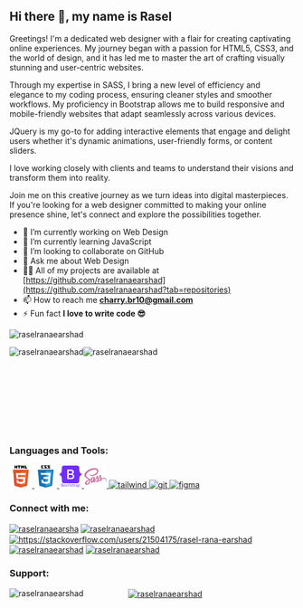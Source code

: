 ## Hi there 👋, my name is Rasel

Greetings! I'm a dedicated web designer with a flair for creating captivating online experiences. My journey began with a passion for HTML5, CSS3, and the world of design, and it has led me to master the art of crafting visually stunning and user-centric websites.

Through my expertise in SASS, I bring a new level of efficiency and elegance to my coding process, ensuring cleaner styles and smoother workflows. My proficiency in Bootstrap allows me to build responsive and mobile-friendly websites that adapt seamlessly across various devices.

JQuery is my go-to for adding interactive elements that engage and delight users whether it's dynamic animations, user-friendly forms, or content sliders.

 I love working closely with clients and teams to understand their visions and transform them into reality.

Join me on this creative journey as we turn ideas into digital masterpieces. If you're looking for a web designer committed to making your online presence shine, let's connect and explore the possibilities together. 
- 🔭 I’m currently working on Web Design 
- 🌱 I’m currently learning JavaScript 
- 👯 I’m looking to collaborate on GitHub 
- 💬 Ask me about Web Design 
- 👨‍💻 All of my projects are available at [https://github.com/raselranaearshad](https://github.com/raselranaearshad?tab=repositories)
- 📫 How to reach me **charry.br10@gmail.com**
- ⚡ Fun fact **I love to write code 😎**
<p align="left"> <img src="https://komarev.com/ghpvc/?username=raselranaearshad&label=Profile%20views&color=0e75b6&style=flat" alt="raselranaearshad" /> </p>
<p><img align="left" src="https://github-readme-stats.vercel.app/api/top-langs?username=raselranaearshad&show_icons=true&locale=en&layout=compact" alt="raselranaearshad" /></p>
<p>&nbsp;<img align="left" src="https://github-readme-stats.vercel.app/api?username=raselranaearshad&show_icons=true&locale=en" alt="raselranaearshad" /></p>

</br></br></br></br></br></br> <br>
<h3 align="left">Languages and Tools:</h3>
<p align="left"> 
 <a href="https://www.w3.org/html/" target="_blank" rel="noreferrer"> <img src="https://raw.githubusercontent.com/devicons/devicon/master/icons/html5/html5-original-wordmark.svg" alt="html5" width="40" height="40"/> </a>
 <a href="https://www.w3schools.com/css/" target="_blank" rel="noreferrer"> <img src="https://raw.githubusercontent.com/devicons/devicon/master/icons/css3/css3-original-wordmark.svg" alt="css3" width="40" height="40"/> </a> 
 <a href="https://getbootstrap.com" target="_blank" rel="noreferrer"> <img src="https://raw.githubusercontent.com/devicons/devicon/master/icons/bootstrap/bootstrap-plain-wordmark.svg" alt="bootstrap" width="40" height="40"> </a>
 <a href="https://sass-lang.com" target="_blank" rel="noreferrer"> <img src="https://raw.githubusercontent.com/devicons/devicon/master/icons/sass/sass-original.svg" alt="sass" width="40" height="40"/> </a> 
 <a href="https://tailwindcss.com/" target="_blank" rel="noreferrer"> <img src="https://www.vectorlogo.zone/logos/tailwindcss/tailwindcss-icon.svg" alt="tailwind" width="40" height="40"/> </a>
 <a href="https://git-scm.com/" target="_blank" rel="noreferrer"> <img src="https://www.vectorlogo.zone/logos/git-scm/git-scm-icon.svg" alt="git" width="40" height="40"/> </a> 
 <a href="https://www.figma.com/" target="_blank" rel="noreferrer"> <img src="https://www.vectorlogo.zone/logos/figma/figma-icon.svg" alt="figma" width="40" height="40"/> </a></p> 

<h3 align="left">Connect with me:</h3>
<p align="left">
<a href="https://twitter.com/raselranaearsha" target="blank"><img align="center" src="https://raw.githubusercontent.com/rahuldkjain/github-profile-readme-generator/master/src/images/icons/Social/twitter.svg" alt="raselranaearsha" height="30" width="40" /></a>
<a href="https://linkedin.com/in/raselranaearshad" target="blank"><img align="center" src="https://raw.githubusercontent.com/rahuldkjain/github-profile-readme-generator/master/src/images/icons/Social/linked-in-alt.svg" alt="raselranaearshad" height="30" width="40" /></a>
<a href="https://stackoverflow.com/users/https://stackoverflow.com/users/21504175/rasel-rana-earshad" target="blank"><img align="center" src="https://raw.githubusercontent.com/rahuldkjain/github-profile-readme-generator/master/src/images/icons/Social/stack-overflow.svg" alt="https://stackoverflow.com/users/21504175/rasel-rana-earshad" height="30" width="40" /></a>
<a href="https://fb.com/raselranaearshad" target="blank"><img align="center" src="https://raw.githubusercontent.com/rahuldkjain/github-profile-readme-generator/master/src/images/icons/Social/facebook.svg" alt="raselranaearshad" height="30" width="40" /></a>
<a href="https://instagram.com/raselranaearshad" target="blank"><img align="center" src="https://raw.githubusercontent.com/rahuldkjain/github-profile-readme-generator/master/src/images/icons/Social/instagram.svg" alt="raselranaearshad" height="30" width="40" /></a>
</p>

<h3 align="left">Support:</h3>
<p><a href="https://www.buymeacoffee.com/raselranaearshad"> <img align="left" src="https://cdn.buymeacoffee.com/buttons/v2/default-yellow.png" height="50" width="210" alt="raselranaearshad" /></a><a href="https://ko-fi.com/raselranaearshad"> <img align="center" src="https://cdn.ko-fi.com/cdn/kofi3.png?v=3" height="50" width="210" alt="raselranaearshad" /></a></p>
